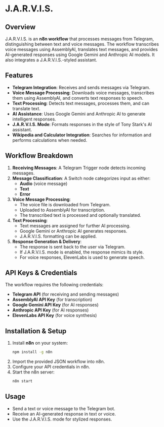 # J.A.R.V.I.S.

## Overview
J.A.R.V.I.S. is an **n8n workflow** that processes messages from Telegram, distinguishing between text and voice messages. The workflow transcribes voice messages using AssemblyAI, translates text messages, and provides AI-generated responses using Google Gemini and Anthropic AI models. It also integrates a J.A.R.V.I.S.-styled assistant.

## Features
- **Telegram Integration**: Receives and sends messages via Telegram.
- **Voice Message Processing**: Downloads voice messages, transcribes them using AssemblyAI, and converts text responses to speech.
- **Text Processing**: Detects text messages, processes them, and can translate text.
- **AI Assistance**: Uses Google Gemini and Anthropic AI to generate intelligent responses.
- **J.A.R.V.I.S. Mode**: Formats responses in the style of Tony Stark's AI assistant.
- **Wikipedia and Calculator Integration**: Searches for information and performs calculations when needed.

## Workflow Breakdown
1. **Receiving Messages**: A Telegram Trigger node detects incoming messages.
2. **Message Classification**: A Switch node categorizes input as either:
   - **Audio** (voice message)
   - **Text**
   - **Error**
3. **Voice Message Processing**:
   - The voice file is downloaded from Telegram.
   - Uploaded to AssemblyAI for transcription.
   - The transcribed text is processed and optionally translated.
4. **Text Processing**:
   - Text messages are assigned for further AI processing.
   - Google Gemini or Anthropic AI generates responses.
   - J.A.R.V.I.S. formatting can be applied.
5. **Response Generation & Delivery**:
   - The response is sent back to the user via Telegram.
   - If J.A.R.V.I.S. mode is enabled, the response mimics its style.
   - For voice responses, ElevenLabs is used to generate speech.

## API Keys & Credentials
The workflow requires the following credentials:
- **Telegram API** (for receiving and sending messages)
- **AssemblyAI API Key** (for transcription)
- **Google Gemini API Key** (for AI responses)
- **Anthropic API Key** (for AI responses)
- **ElevenLabs API Key** (for voice synthesis)

## Installation & Setup
1. Install **n8n** on your system:
   ```sh
   npm install -g n8n
   ```
3. Import the provided JSON workflow into n8n.
4. Configure your API credentials in n8n.
5. Start the n8n server:
   ```sh
   n8n start
   ```

## Usage
   - Send a text or voice message to the Telegram bot.
   - Receive an AI-generated response in text or voice.
   - Use the J.A.R.V.I.S. mode for stylized responses.
